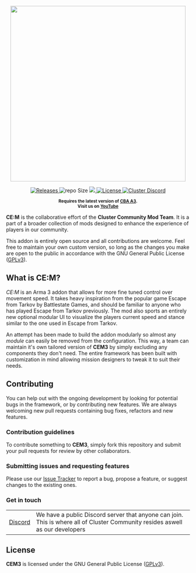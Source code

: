 <p align="center">
    <img src="https://raw.githubusercontent.com/clustermod/CEM3/main/extras/assets/logo/black/cem3_logo_trans.png" width="480">
</p>

<p align="center">
    <a href="https://github.com/clustermod/CEM3/releases">
        <img src="https://img.shields.io/github/v/release/clustermod/CEM3?style=flat-square" alt="Releases">
    </a>
    <a>
    <img src="https://img.shields.io/github/repo-size/clustermod/CEM3?style=flat-square" alt="repo Size">
    </a>
    <a href="https://github.com/clustermod/CEM3/issues" alt="Issue Tracker">
        <img src="https://img.shields.io/github/issues-raw/clustermod/CEM3?style=flat-square">
    </a>
    <a href="https://github.com/clustermod/CEM3/blob/master/LICENSE">
        <img src="https://img.shields.io/github/license/clustermod/CEM3?style=flat-square" alt="License">
    </a>
    <a href="https://discord.gg/6Sq6hDgbGF">
        <img src="https://img.shields.io/badge/Discord-Join-darkviolet.svg?style=flat-square" alt="Cluster Discord"">
    </a>
</p>

<p align="center">
    <sup><strong>Requires the latest version of <a href="https://github.com/CBATeam/CBA_A3/releases">CBA A3</a>.<br/>
    Visit us on <a href="https://www.youtube.com/channel/UCHvqA1frU_R9cqCW_5rmM4w">YouTube</a></strong></sup>
</p>

**CE:M** is the collaborative effort of the **Cluster Community Mod Team**. It is a part of a broader collection of mods designed to enhance the experience of players in our community.

This addon is entirely open source and all contributions are welcome. Feel free to maintain your own custom version, so long as the changes you make are open to the public in accordance with the GNU General Public License ([GPLv3](https://github.com/Clustermod/CEM3/blob/master/LICENSE)).

## What is CE:M?
*CE:M* is an Arma 3 addon that allows for more fine tuned control over movement speed. It takes heavy inspiration from the popular game Escape from Tarkov by Battlestate Games, and should be familiar to anyone who has played Escape from Tarkov previously.
The mod also sports an entirely new optional modular UI to visualize the players current speed and stance similar to the one used in Escape from Tarkov.

An attempt has been made to build the addon modularly so almost any *module* can easily be removed from the configuration. This way, a team can maintain it's own tailored version of **CEM3** by simply excluding any components they don't need. The entire framework has been built with customization in mind allowing mission designers to tweak it to suit their needs.

## Contributing
You can help out with the ongoing development by looking for potential bugs in the framework, or by contributing new features. We are always welcoming new pull requests containing bug fixes, refactors and new features.

### Contribution guidelines
To contribute something to **CEM3**, simply fork this repository and submit your pull requests for review by other collaborators.

### Submitting issues and requesting features
Please use our [Issue Tracker](https://github.com/Clustermod/CEM3/issues) to report a bug, propose a feature, or suggest changes to the existing ones.

### Get in touch
<table>
  <tr>
    <td><a href="https://discord.com/invite/6Sq6hDgbGF">Discord</a></td>
    <td>We have a public Discord server that anyone can join. This is where all of Cluster Community resides aswell as our developers</td>
  </tr>
</table>

## License
**CEM3** is licensed under the GNU General Public License ([GPLv3](https://github.com/Tapawingo/CEM3/blob/master/LICENSE)).
